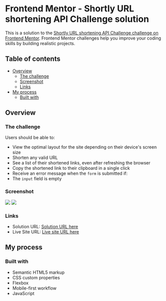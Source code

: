 # Frontend Mentor - Shortly URL shortening API Challenge solution

This is a solution to the [Shortly URL shortening API Challenge challenge on Frontend Mentor](https://www.frontendmentor.io/challenges/url-shortening-api-landing-page-2ce3ob-G). Frontend Mentor challenges help you improve your coding skills by building realistic projects. 

## Table of contents

- [Overview](#overview)
  - [The challenge](#the-challenge)
  - [Screenshot](#screenshot)
  - [Links](#links)
- [My process](#my-process)
  - [Built with](#built-with)

## Overview

### The challenge

Users should be able to:

- View the optimal layout for the site depending on their device's screen size
- Shorten any valid URL
- See a list of their shortened links, even after refreshing the browser
- Copy the shortened link to their clipboard in a single click
- Receive an error message when the `form` is submitted if:
 - The `input` field is empty

### Screenshot

![](.screenshot1.jpeg)
![](.screenshot2.jpeg)


### Links

- Solution URL: [Solution URL here](https://github.com/kaiohnr/url-shortening-lading-page)
- Live Site URL: [Live site URL here](https://kaiohnr.github.io/url-shortening-lading-page/)

## My process

### Built with

- Semantic HTML5 markup
- CSS custom properties
- Flexbox
- Mobile-first workflow
- JavaScript